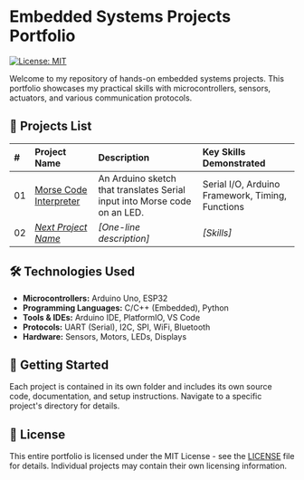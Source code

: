 # Embedded Systems Projects Portfolio

[![License: MIT](https://img.shields.io/badge/License-MIT-yellow.svg)](https://opensource.org/licenses/MIT)

Welcome to my repository of hands-on embedded systems projects. This portfolio showcases my practical skills with microcontrollers, sensors, actuators, and various communication protocols.

## 📁 Projects List

| # | Project Name | Description | Key Skills Demonstrated |
| :-- | :--- | :--- | :--- |
| 01 | [Morse Code Interpreter](./01_Morse-Code-Interpreter) | An Arduino sketch that translates Serial input into Morse code on an LED. | Serial I/O, Arduino Framework, Timing, Functions |
| 02 | *[Next Project Name](./02_Project-Name)* | *[One-line description]* | *[Skills]* |

## 🛠️ Technologies Used

- **Microcontrollers:** Arduino Uno, ESP32
- **Programming Languages:** C/C++ (Embedded), Python
- **Tools & IDEs:** Arduino IDE, PlatformIO, VS Code
- **Protocols:** UART (Serial), I2C, SPI, WiFi, Bluetooth
- **Hardware:** Sensors, Motors, LEDs, Displays

## 🔧 Getting Started

Each project is contained in its own folder and includes its own source code, documentation, and setup instructions. Navigate to a specific project's directory for details.

## 📜 License

This entire portfolio is licensed under the MIT License - see the [LICENSE](LICENSE) file for details. Individual projects may contain their own licensing information.

